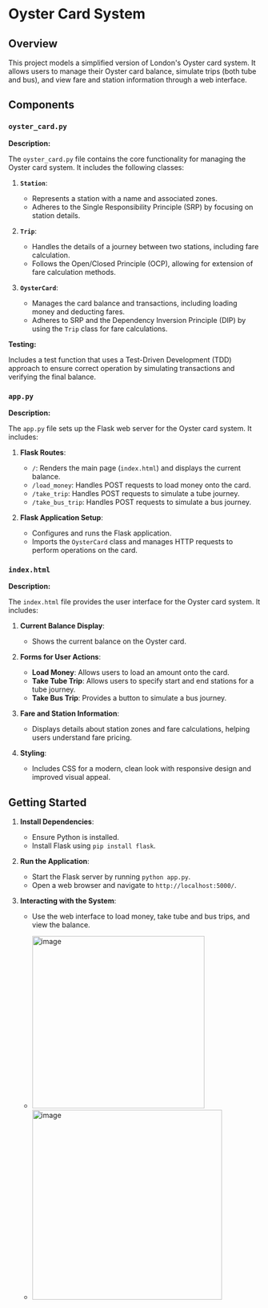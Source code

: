 # Oyster Card System

## Overview

This project models a simplified version of London's Oyster card system. It allows users to manage their Oyster card balance, simulate trips (both tube and bus), and view fare and station information through a web interface.

## Components

### `oyster_card.py`

**Description:**

The `oyster_card.py` file contains the core functionality for managing the Oyster card system. It includes the following classes:

1. **`Station`**:
   - Represents a station with a name and associated zones.
   - Adheres to the Single Responsibility Principle (SRP) by focusing on station details.

2. **`Trip`**:
   - Handles the details of a journey between two stations, including fare calculation.
   - Follows the Open/Closed Principle (OCP), allowing for extension of fare calculation methods.

3. **`OysterCard`**:
   - Manages the card balance and transactions, including loading money and deducting fares.
   - Adheres to SRP and the Dependency Inversion Principle (DIP) by using the `Trip` class for fare calculations.

**Testing:**

Includes a test function that uses a Test-Driven Development (TDD) approach to ensure correct operation by simulating transactions and verifying the final balance.

### `app.py`

**Description:**

The `app.py` file sets up the Flask web server for the Oyster card system. It includes:

1. **Flask Routes**:
   - `/`: Renders the main page (`index.html`) and displays the current balance.
   - `/load_money`: Handles POST requests to load money onto the card.
   - `/take_trip`: Handles POST requests to simulate a tube journey.
   - `/take_bus_trip`: Handles POST requests to simulate a bus journey.

2. **Flask Application Setup**:
   - Configures and runs the Flask application.
   - Imports the `OysterCard` class and manages HTTP requests to perform operations on the card.

### `index.html`

**Description:**

The `index.html` file provides the user interface for the Oyster card system. It includes:

1. **Current Balance Display**:
   - Shows the current balance on the Oyster card.

2. **Forms for User Actions**:
   - **Load Money**: Allows users to load an amount onto the card.
   - **Take Tube Trip**: Allows users to specify start and end stations for a tube journey.
   - **Take Bus Trip**: Provides a button to simulate a bus journey.

3. **Fare and Station Information**:
   - Displays details about station zones and fare calculations, helping users understand fare pricing.

4. **Styling**:
   - Includes CSS for a modern, clean look with responsive design and improved visual appeal.

## Getting Started

1. **Install Dependencies**:
   - Ensure Python is installed.
   - Install Flask using `pip install flask`.

2. **Run the Application**:
   - Start the Flask server by running `python app.py`.
   - Open a web browser and navigate to `http://localhost:5000/`.

3. **Interacting with the System**:
   - Use the web interface to load money, take tube and bus trips, and view the balance.
  
   - <img width="344" alt="image" src="https://github.com/user-attachments/assets/0643b3c9-9624-48fa-b916-484298e56cfc">
   - <img width="379" alt="image" src="https://github.com/user-attachments/assets/c0b7bb06-8fe0-413b-bb83-50d3cd778b25">




